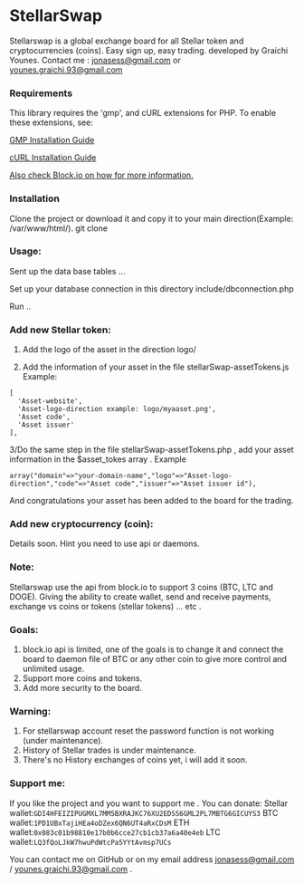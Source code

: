 # StellarSwap 
Stellarswap is a global exchange board for all Stellar token and cryptocurrencies (coins). Easy sign up, easy trading.
developed by Graichi Younes.
Contact me : jonasess@gmail.com or younes.graichi.93@gmail.com

### Requirements

This library requires the 'gmp', and cURL extensions for PHP. To enable these extensions, see:
   
   [GMP Installation Guide](http://php.net/manual/en/gmp.installation.php)

   [cURL Installation Guide](http://php.net/manual/en/curl.installation.php)
   
[Also check Block.io on how for more information.](https://github.com/BlockIo/block_io-php)


### Installation

Clone the project or download it and copy it to your main direction(Example: /var/www/html/).
git clone 

### Usage:

Sent up the data base tables ...

Set up your database connection in this directory include/dbconnection.php

Run ..
### Add new Stellar token:
1. Add the logo of the asset in the direction logo/

2. Add the information of your asset in the file stellarSwap-assetTokens.js
Example:
```
[
  'Asset-website',
  'Asset-logo-direction example: logo/myaaset.png',
  'Asset code',
  'Asset issuer'
],
```

3/Do the same step in the file stellarSwap-assetTokens.php , add your asset information in the $asset_tokes array .
Example
```
array("domain"=>"your-domain-name","logo"=>"Asset-logo-direction","code"=>"Asset code","issuer"=>"Asset issuer id"),
```

And congratulations your asset has been added to the board for the trading.

### Add new cryptocurrency (coin):
Details soon.
Hint you need to use api or daemons.

### Note:
Stellarswap use the api from block.io to support 3 coins (BTC, LTC and DOGE).
Giving the ability to create wallet, send and receive payments, exchange vs coins or tokens (stellar tokens) ... etc .

### Goals:
1. block.io api is limited, one of the goals is to change it and connect the board to daemon file of BTC or any other coin to give more control and unlimited usage.
2. Support more coins and tokens.
3. Add more security to the board.

### Warning:
1. For stellarswap account reset the password function is not working (under maintenance).
2. History of Stellar trades is under maintenance.
3. There's no History exchanges of coins yet, i will add it soon.

### Support me:
If you like the project and you want to support me . You can donate:
Stellar wallet:``` GDI4HFEIZIPUGMXL7MM5BXRAJKC76XU2EDSS6GML2PL7MBTG6GICUYS3 ```
BTC wallet:``` 1PD1UBxTajiHEa4oDZex6QN6UT4aRxCDsM ```
ETH wallet:``` 0x083c01b98810e17b0b6cce27cb1cb37a6a40e4eb ```
LTC wallet:``` LQ3fQoLJkW7hwuPdWtcPa5YYtAvmsp7UCs ```

You can contact me on GitHub or on my email address jonasess@gmail.com / younes.graichi.93@gmail.com .
